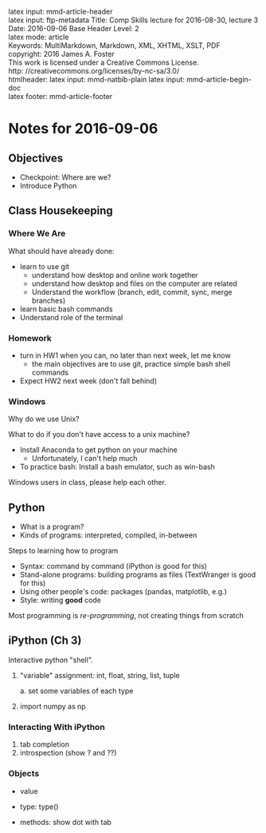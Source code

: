 latex input:	mmd-article-header  
latex input:	ftp-metadata 
Title:	Comp Skills lecture for 2016-08-30, lecture 3
Date:	2016-09-06 
Base Header Level:	2  
latex mode:	article  
Keywords:	MultiMarkdown, Markdown, XML, XHTML, XSLT, PDF   
copyright:	2016 James A. Foster  
	This work is licensed under a Creative Commons License.  
	http:	//creativecommons.org/licenses/by-nc-sa/3.0/  
htmlheader:	<script type="text/javascript" src="http://cdn.mathjax.org/mathjax/latest/MathJax.js?config=TeX-AMS-MML_HTMLorMML"></script>
latex input:	mmd-natbib-plain
latex input:	mmd-article-begin-doc  
latex footer:	mmd-article-footer  

# Notes for 2016-09-06 #
## Objectives ##

* Checkpoint: Where are we?
* Introduce Python
## Class Housekeeping ##

### Where We Are ###
What should have already done:
* learn to use git
	* understand how desktop and online work together
	* understand how desktop and files on the computer are related 
	* Understand the workflow (branch, edit, commit, sync, merge branches)
* learn basic bash commands
* Understand role of the terminal

### Homework ###
* turn in HW1 when you can, no later than next week, let me know
	* the main objectives are to use git, practice simple bash shell commands 
* Expect HW2 next week (don't fall behind)
### Windows ###
Why do we use Unix? 

What to do if you don't have access to a unix machine?

* Install Anaconda to get python on your machine
	* Unfortunately, I can't help much
* To practice bash: Install a bash emulator, such as win-bash

Windows users in class, please help each other. 

## Python ##

* What is a program? 
* Kinds of programs: interpreted, compiled, in-between

Steps to learning how to program

* Syntax: command by command (iPython is good for this)
* Stand-alone programs: building programs as files (TextWranger is good for this)
* Using other people's code: packages (pandas, matplotlib, e.g.)
* Style: writing **good** code

Most programming is *re-programming*, not creating things from scratch

## iPython (Ch 3) ##
Interactive python "shell". 

1. "variable" assignment: int, float, string, list, tuple

	a. set some variables of each type
2. import numpy as np

### Interacting With iPython ###
1. tab completion
2. introspection (show ? and ??)
### Objects ###
* value
* type: type()

* methods: show dot with tab

